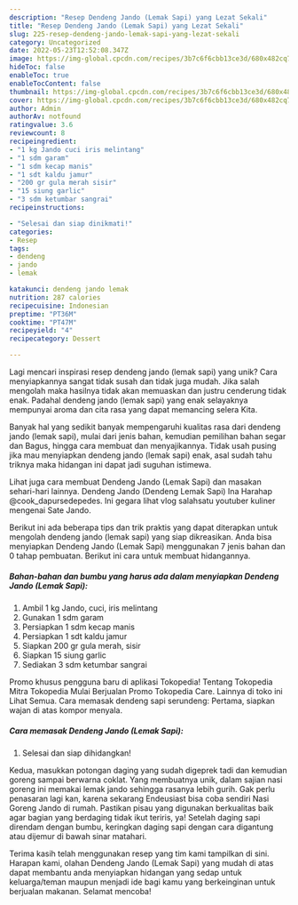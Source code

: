 ```yaml
---
description: "Resep Dendeng Jando (Lemak Sapi) yang Lezat Sekali"
title: "Resep Dendeng Jando (Lemak Sapi) yang Lezat Sekali"
slug: 225-resep-dendeng-jando-lemak-sapi-yang-lezat-sekali
category: Uncategorized
date: 2022-05-23T12:52:08.347Z
image: https://img-global.cpcdn.com/recipes/3b7c6f6cbb13ce3d/680x482cq70/dendeng-jando-lemak-sapi-foto-resep-utama.jpg
hideToc: false
enableToc: true
enableTocContent: false
thumbnail: https://img-global.cpcdn.com/recipes/3b7c6f6cbb13ce3d/680x482cq70/dendeng-jando-lemak-sapi-foto-resep-utama.jpg
cover: https://img-global.cpcdn.com/recipes/3b7c6f6cbb13ce3d/680x482cq70/dendeng-jando-lemak-sapi-foto-resep-utama.jpg
author: Admin
authorAv: notfound
ratingvalue: 3.6
reviewcount: 8
recipeingredient:
- "1 kg Jando cuci iris melintang"
- "1 sdm garam"
- "1 sdm kecap manis"
- "1 sdt kaldu jamur"
- "200 gr gula merah sisir"
- "15 siung garlic"
- "3 sdm ketumbar sangrai"
recipeinstructions:

- "Selesai dan siap dinikmati!"
categories:
- Resep
tags:
- dendeng
- jando
- lemak

katakunci: dendeng jando lemak 
nutrition: 287 calories
recipecuisine: Indonesian
preptime: "PT36M"
cooktime: "PT47M"
recipeyield: "4"
recipecategory: Dessert

---
```





Lagi mencari inspirasi resep dendeng jando (lemak sapi) yang unik? Cara menyiapkannya sangat tidak susah dan tidak juga mudah. Jika salah mengolah maka hasilnya tidak akan memuaskan dan justru cenderung tidak enak. Padahal dendeng jando (lemak sapi) yang enak selayaknya mempunyai aroma dan cita rasa yang dapat memancing selera Kita.





Banyak hal yang sedikit banyak mempengaruhi kualitas rasa dari dendeng jando (lemak sapi), mulai dari jenis bahan, kemudian pemilihan bahan segar dan Bagus, hingga cara membuat dan menyajikannya. Tidak usah pusing jika mau menyiapkan dendeng jando (lemak sapi) enak,      asal sudah tahu triknya maka hidangan ini dapat jadi suguhan istimewa.














Lihat juga cara membuat Dendeng Jando (Lemak Sapi) dan masakan sehari-hari lainnya. Dendeng Jando (Dendeng Lemak Sapi) Ina Harahap @cook_dapursedepedes. Ini gegara lihat vlog salahsatu youtuber kuliner mengenai Sate Jando.






Berikut ini ada beberapa tips dan trik praktis yang dapat diterapkan untuk mengolah dendeng jando (lemak sapi) yang siap dikreasikan. Anda bisa menyiapkan Dendeng Jando (Lemak Sapi) menggunakan 7 jenis bahan dan 0 tahap pembuatan. Berikut ini cara untuk membuat hidangannya.

<!--inarticleads1-->

##### Bahan-bahan dan bumbu yang harus ada dalam menyiapkan Dendeng Jando (Lemak Sapi):

1. Ambil 1 kg Jando, cuci, iris melintang
1. Gunakan 1 sdm garam
1. Persiapkan 1 sdm kecap manis
1. Persiapkan 1 sdt kaldu jamur
1. Siapkan 200 gr gula merah, sisir
1. Siapkan 15 siung garlic
1. Sediakan 3 sdm ketumbar sangrai


Promo khusus pengguna baru di aplikasi Tokopedia! Tentang Tokopedia Mitra Tokopedia Mulai Berjualan Promo Tokopedia Care. Lainnya di toko ini Lihat Semua. Cara memasak dendeng sapi serundeng: Pertama, siapkan wajan di atas kompor menyala. 

<!--inarticleads2-->

##### Cara memasak Dendeng Jando (Lemak Sapi):


1. Selesai dan siap dihidangkan!

Kedua, masukkan potongan daging yang sudah digeprek tadi dan kemudian goreng sampai berwarna coklat. Yang membuatnya unik, dalam sajian nasi goreng ini memakai lemak jando sehingga rasanya lebih gurih. Gak perlu penasaran lagi kan, karena sekarang Endeusiast bisa coba sendiri Nasi Goreng Jando di rumah. Pastikan pisau yang digunakan berkualitas baik agar bagian yang berdaging tidak ikut teriris, ya! Setelah daging sapi direndam dengan bumbu, keringkan daging sapi dengan cara digantung atau dijemur di bawah sinar matahari. 

Terima kasih telah menggunakan resep yang tim kami tampilkan di sini. Harapan kami, olahan Dendeng Jando (Lemak Sapi) yang mudah di atas dapat membantu anda menyiapkan hidangan yang sedap untuk keluarga/teman maupun menjadi ide bagi kamu yang berkeinginan untuk berjualan makanan. Selamat mencoba!
